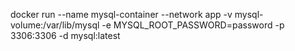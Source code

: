docker run --name mysql-container --network app -v mysql-volume:/var/lib/mysql -e MYSQL_ROOT_PASSWORD=password -p 3306:3306 -d mysql:latest 
